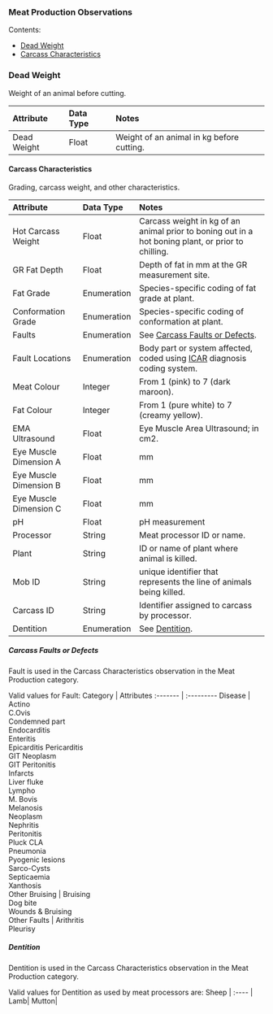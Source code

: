 ### Meat Production Observations

Contents:
* [Dead Weight](#Dead-Weight)
* [Carcass Characteristics](#Carcass-Characteristics)

### Dead Weight

Weight of an animal before cutting.

Attribute | Data Type | Notes 
:-------- | :-------- | :----
Dead Weight | Float | Weight of an animal in kg before cutting.

#### Carcass Characteristics

Grading, carcass weight, and other characteristics.

Attribute | Data Type | Notes 
:-------- | :-------- | :----
Hot Carcass Weight | Float | Carcass weight in kg of an animal prior to boning out in a hot boning plant, or prior to chilling.
GR Fat Depth | Float | Depth of fat in mm at the GR measurement site.
Fat Grade | Enumeration | Species-specific coding of fat grade at plant.
Conformation Grade | Enumeration | Species-specific coding of conformation at plant.
Faults | Enumeration | See [Carcass Faults or Defects](#Carcass-Faults-or-Defects).
Fault Locations | Enumeration | Body part or system affected, coded using [ICAR](ADS_Definitions-And-Abbreviations_Interpretation.md#Definitions-And-Abbreviations) diagnosis coding system.
Meat Colour | Integer | From 1 (pink) to 7 (dark maroon).
Fat Colour | Integer | From 1 (pure white) to 7 (creamy yellow).
EMA Ultrasound | Float | Eye Muscle Area Ultrasound; in cm2.
Eye Muscle Dimension A | Float | mm
Eye Muscle Dimension B | Float | mm
Eye Muscle Dimension C | Float | mm
pH | Float | pH measurement
Processor | String | Meat processor ID or name.
Plant | String | ID or name of plant where animal is killed.
Mob ID | String | unique identifier that represents the line of animals being killed.
Carcass ID | String | Identifier assigned to carcass by processor.
Dentition | Enumeration | See [Dentition](#Dentition).

##### Carcass Faults or Defects

Fault is used in the Carcass Characteristics observation in the Meat Production category.

Valid values for Fault:
Category | Attributes
:------- | :---------
Disease | Actino <br> C.Ovis <br> Condemned part <br> Endocarditis <br> Enteritis <br> Epicarditis Pericarditis <br> GIT Neoplasm <br> GIT Peritonitis <br> Infarcts <br> Liver fluke <br> Lympho <br> M. Bovis <br> Melanosis <br> Neoplasm <br> Nephritis <br> Peritonitis <br> Pluck CLA <br> Pneumonia <br> Pyogenic lesions <br> Sarco-Cysts <br> Septicaemia <br> Xanthosis <br> Other
Bruising | Bruising <br> Dog bite <br> Wounds & Bruising <br> 
Other Faults | Arithritis <br> Pleurisy

##### Dentition

Dentition is used in the Carcass Characteristics observation in the Meat Production category.

Valid values for Dentition as used by meat processors are:
Sheep |
:---- |
Lamb|
Mutton|
